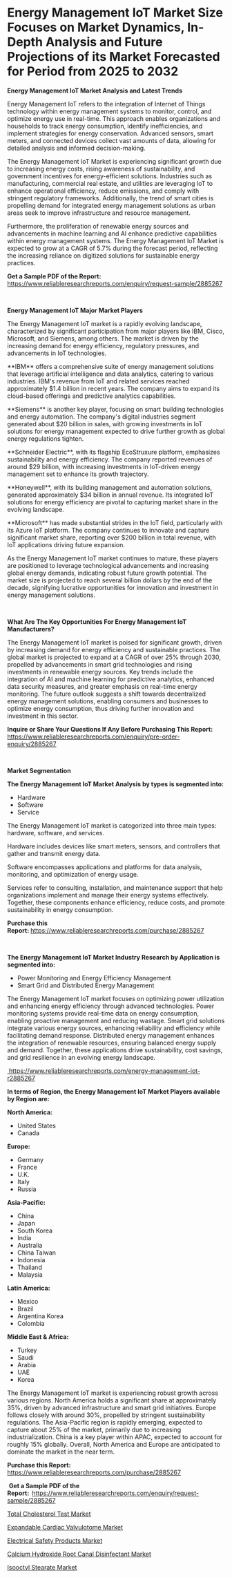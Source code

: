 <p><h1>Energy Management IoT Market Size Focuses on Market Dynamics, In-Depth Analysis and Future Projections of its Market Forecasted for Period from 2025 to 2032</h1></p><p><strong>Energy Management IoT Market Analysis and Latest Trends</strong></p>
<p><p>Energy Management IoT refers to the integration of Internet of Things technology within energy management systems to monitor, control, and optimize energy use in real-time. This approach enables organizations and households to track energy consumption, identify inefficiencies, and implement strategies for energy conservation. Advanced sensors, smart meters, and connected devices collect vast amounts of data, allowing for detailed analysis and informed decision-making.</p><p>The Energy Management IoT Market is experiencing significant growth due to increasing energy costs, rising awareness of sustainability, and government incentives for energy-efficient solutions. Industries such as manufacturing, commercial real estate, and utilities are leveraging IoT to enhance operational efficiency, reduce emissions, and comply with stringent regulatory frameworks. Additionally, the trend of smart cities is propelling demand for integrated energy management solutions as urban areas seek to improve infrastructure and resource management.</p><p>Furthermore, the proliferation of renewable energy sources and advancements in machine learning and AI enhance predictive capabilities within energy management systems. The Energy Management IoT Market is expected to grow at a CAGR of 5.7% during the forecast period, reflecting the increasing reliance on digitized solutions for sustainable energy practices.</p></p>
<p><strong>Get a Sample PDF of the Report:&nbsp;</strong> <a href="https://www.reliableresearchreports.com/enquiry/request-sample/2885267?utm_campaign=16&utm_medium=2&utm_source=Github&utm_content=ia&utm_term=13032025&utm_id=energy-management-iot">https://www.reliableresearchreports.com/enquiry/request-sample/2885267</a></p>
<p>&nbsp;</p>
<p><strong>Energy Management IoT Major Market Players</strong></p>
<p><p>The Energy Management IoT market is a rapidly evolving landscape, characterized by significant participation from major players like IBM, Cisco, Microsoft, and Siemens, among others. The market is driven by the increasing demand for energy efficiency, regulatory pressures, and advancements in IoT technologies.</p><p>**IBM** offers a comprehensive suite of energy management solutions that leverage artificial intelligence and data analytics, catering to various industries. IBM's revenue from IoT and related services reached approximately $1.4 billion in recent years. The company aims to expand its cloud-based offerings and predictive analytics capabilities.</p><p>**Siemens** is another key player, focusing on smart building technologies and energy automation. The company's digital industries segment generated about $20 billion in sales, with growing investments in IoT solutions for energy management expected to drive further growth as global energy regulations tighten.</p><p>**Schneider Electric**, with its flagship EcoStruxure platform, emphasizes sustainability and energy efficiency. The company reported revenues of around $29 billion, with increasing investments in IoT-driven energy management set to enhance its growth trajectory.</p><p>**Honeywell**, with its building management and automation solutions, generated approximately $34 billion in annual revenue. Its integrated IoT solutions for energy efficiency are pivotal to capturing market share in the evolving landscape.</p><p>**Microsoft** has made substantial strides in the IoT field, particularly with its Azure IoT platform. The company continues to innovate and capture significant market share, reporting over $200 billion in total revenue, with IoT applications driving future expansion.</p><p>As the Energy Management IoT market continues to mature, these players are positioned to leverage technological advancements and increasing global energy demands, indicating robust future growth potential. The market size is projected to reach several billion dollars by the end of the decade, signifying lucrative opportunities for innovation and investment in energy management solutions.</p></p>
<p>&nbsp;</p>
<p><strong>What Are The Key Opportunities For Energy Management IoT Manufacturers?</strong></p>
<p><p>The Energy Management IoT market is poised for significant growth, driven by increasing demand for energy efficiency and sustainable practices. The global market is projected to expand at a CAGR of over 25% through 2030, propelled by advancements in smart grid technologies and rising investments in renewable energy sources. Key trends include the integration of AI and machine learning for predictive analytics, enhanced data security measures, and greater emphasis on real-time energy monitoring. The future outlook suggests a shift towards decentralized energy management solutions, enabling consumers and businesses to optimize energy consumption, thus driving further innovation and investment in this sector.</p></p>
<p><strong>Inquire or Share Your Questions If Any Before Purchasing This Report:</strong> <a href="https://www.reliableresearchreports.com/enquiry/pre-order-enquiry/2885267?utm_campaign=16&utm_medium=2&utm_source=Github&utm_content=ia&utm_term=13032025&utm_id=energy-management-iot">https://www.reliableresearchreports.com/enquiry/pre-order-enquiry/2885267</a></p>
<p>&nbsp;</p>
<p><strong>Market Segmentation</strong></p>
<p><strong>The Energy Management IoT Market Analysis by types is segmented into:</strong></p>
<p><ul><li>Hardware</li><li>Software</li><li>Service</li></ul></p>
<p><p>The Energy Management IoT market is categorized into three main types: hardware, software, and services. </p><p>Hardware includes devices like smart meters, sensors, and controllers that gather and transmit energy data. </p><p>Software encompasses applications and platforms for data analysis, monitoring, and optimization of energy usage. </p><p>Services refer to consulting, installation, and maintenance support that help organizations implement and manage their energy systems effectively. Together, these components enhance efficiency, reduce costs, and promote sustainability in energy consumption.</p></p>
<p><strong>Purchase this Report:&nbsp;</strong><a href="https://www.reliableresearchreports.com/purchase/2885267?utm_campaign=16&utm_medium=2&utm_source=Github&utm_content=ia&utm_term=13032025&utm_id=energy-management-iot">https://www.reliableresearchreports.com/purchase/2885267</a></p>
<p>&nbsp;</p>
<p><strong>The Energy Management IoT Market Industry Research by Application is segmented into:</strong></p>
<p><ul><li>Power Monitoring and Energy Efficiency Management</li><li>Smart Grid and Distributed Energy Management</li></ul></p>
<p><p>The Energy Management IoT market focuses on optimizing power utilization and enhancing energy efficiency through advanced technologies. Power monitoring systems provide real-time data on energy consumption, enabling proactive management and reducing wastage. Smart grid solutions integrate various energy sources, enhancing reliability and efficiency while facilitating demand response. Distributed energy management enhances the integration of renewable resources, ensuring balanced energy supply and demand. Together, these applications drive sustainability, cost savings, and grid resilience in an evolving energy landscape.</p></p>
<p><a href="https://www.reliableresearchreports.com/energy-management-iot-r2885267?utm_campaign=16&utm_medium=2&utm_source=Github&utm_content=ia&utm_term=13032025&utm_id=energy-management-iot">&nbsp;https://www.reliableresearchreports.com/energy-management-iot-r2885267</a></p>
<p><strong>In terms of Region, the Energy Management IoT Market Players available by Region are:</strong></p>
<p>
    <p> <strong> North America: </strong>
        <ul>
            <li>United States</li>
            <li>Canada</li>
        </ul>
        </p> 
    <p> <strong> Europe: </strong>
        <ul>
            <li>Germany</li>
            <li>France</li>
            <li>U.K.</li>
            <li>Italy</li>
            <li>Russia</li>
        </ul>
        </p> 
    <p> <strong> Asia-Pacific: </strong>
        <ul>
            <li>China</li>
            <li>Japan</li>
            <li>South Korea</li>
            <li>India</li>
            <li>Australia</li>
            <li>China Taiwan</li>
            <li>Indonesia</li>
            <li>Thailand</li>
            <li>Malaysia</li>
        </ul>
        </p> 
    <p> <strong> Latin America: </strong>
        <ul>
            <li>Mexico</li>
            <li>Brazil</li>
            <li>Argentina Korea</li>
            <li>Colombia</li>
        </ul>
        </p> 
    <p> <strong> Middle East & Africa: </strong>
        <ul>
            <li>Turkey</li>
            <li>Saudi</li>
            <li>Arabia</li>
            <li>UAE</li>
            <li>Korea</li>
        </ul>
    </p>
    </p>
<p><p>The Energy Management IoT market is experiencing robust growth across various regions. North America holds a significant share at approximately 35%, driven by advanced infrastructure and smart grid initiatives. Europe follows closely with around 30%, propelled by stringent sustainability regulations. The Asia-Pacific region is rapidly emerging, expected to capture about 25% of the market, primarily due to increasing industrialization. China is a key player within APAC, expected to account for roughly 15% globally. Overall, North America and Europe are anticipated to dominate the market in the near term.</p></p>
<p><strong>Purchase this Report: </strong><a href="https://www.reliableresearchreports.com/purchase/2885267?utm_campaign=16&utm_medium=2&utm_source=Github&utm_content=ia&utm_term=13032025&utm_id=energy-management-iot">https://www.reliableresearchreports.com/purchase/2885267</a></p>
<p>&nbsp;<strong>Get a Sample PDF of the Report:&nbsp;&nbsp;</strong><a href="https://www.reliableresearchreports.com/enquiry/request-sample/2885267?utm_campaign=16&utm_medium=2&utm_source=Github&utm_content=ia&utm_term=13032025&utm_id=energy-management-iot">https://www.reliableresearchreports.com/enquiry/request-sample/2885267</a></p>
<p><strong></strong></p>
<p><p><a href="https://github.com/peggiputra7o/Market-Research-Report-List-1/blob/main/total-cholesterol-test-market.md?utm_campaign=16&utm_medium=2&utm_source=Github&utm_content=ia&utm_term=13032025&utm_id=energy-management-iot">Total Cholesterol Test Market</a></p><p><a href="https://github.com/welidaeisya/Market-Research-Report-List-1/blob/main/expandable-cardiac-valvulotome-market.md?utm_campaign=16&utm_medium=2&utm_source=Github&utm_content=ia&utm_term=13032025&utm_id=energy-management-iot">Expandable Cardiac Valvulotome Market</a></p><p><a href="https://github.com/donsonjupa/Market-Research-Report-List-1/blob/main/electrical-safety-products-market.md?utm_campaign=16&utm_medium=2&utm_source=Github&utm_content=ia&utm_term=13032025&utm_id=energy-management-iot">Electrical Safety Products Market</a></p><p><a href="https://github.com/anesimazikpd/Market-Research-Report-List-1/blob/main/calcium-hydroxide-root-canal-disinfectant-market.md?utm_campaign=16&utm_medium=2&utm_source=Github&utm_content=ia&utm_term=13032025&utm_id=energy-management-iot">Calcium Hydroxide Root Canal Disinfectant Market</a></p><p><a href="https://github.com/tafuaraasswn/Market-Research-Report-List-1/blob/main/isooctyl-stearate-market.md?utm_campaign=16&utm_medium=2&utm_source=Github&utm_content=ia&utm_term=13032025&utm_id=energy-management-iot">Isooctyl Stearate Market</a></p></p>